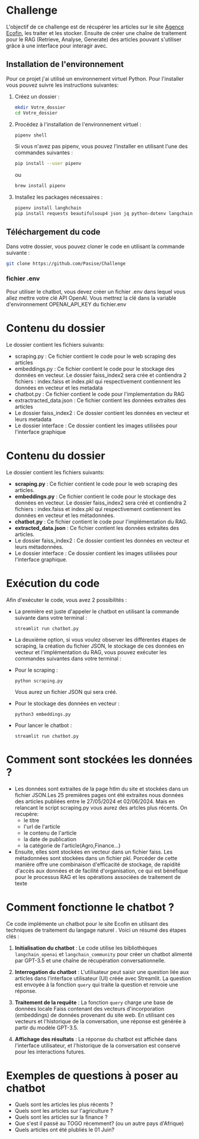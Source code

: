# Challenge

L'objectif de ce challenge est de récupérer les articles sur le site [Agence Ecofin](https://www.agenceecofin.com/a-la-une/recherche-article?filterTitle=&submit.x=0&submit.y=0&filterTousLesFils=Tous&filterCategories=Sous-rubrique&filterDateFrom=&filterDateTo=&option=com_dmk2articlesfilter&view=articles&filterFrench=French&Itemid=269&userSearch=1&layout=#dmk2articlesfilter_results), les traiter et les stocker. Ensuite de créer une chaîne de traitement pour le RAG (Retrieve, Analyse, Generate) des articles pouvant s'utiliser grâce à une interface pour interagir avec.

## Installation de l'environnement

Pour ce projet j'ai utilisé un environnement virtuel Python. Pour l'installer vous pouvez suivre les instructions suivantes:

1. Créez un dossier :
    ```bash
    mkdir Votre_dossier
    cd Votre_dossier
    ```

2. Procédez à l'installation de l'environnement virtuel :
    ```bash
    pipenv shell
    ```

    Si vous n'avez pas pipenv, vous pouvez l'installer en utilisant l'une des commandes suivantes :
    ```bash
    pip install --user pipenv
    ```
    ou
    ```bash
    brew install pipenv
    ```

3. Installez les packages nécessaires :
    ```bash
    pipenv install langhchain
    pip install requests beautifulsoup4 json jq python-dotenv langchain_openai streamlit
    ```

## Téléchargement du code

Dans votre dossier, vous pouvez cloner le code en utilisant la commande suivante :
```bash
git clone https://github.com/Pasise/Challenge

```
### fichier .env
Pour utiliser le chatbot, vous devez créer un fichier .env dans lequel vous allez mettre votre clé API OpenAI. 
Vous mettrez la clé dans la variable d'environnement OPENAI_API_KEY du fichier.env 

# Contenu du dossier
Le dossier contient les fichiers suivants:
- scraping.py : Ce fichier contient le code pour le web scraping des articles
- embeddings.py : Ce fichier contient le code pour le stockage des données en vecteur. Le dossier faiss_index2 sera crée et contiendra 2 fichiers : index.faiss et index.pkl qui respectivement contiennent les données en vecteur et les metadata
- chatbot.py : Ce fichier contient le code pour l'implementation du RAG
- extractracted_data.json : Ce fichier contient les données extraites des articles
- Le dossier faiss_index2 : Ce dossier contient les données en vecteur et leurs metadata
- Le dossier interface : Ce dossier contient les images utilisées pour l'interface graphique

# Contenu du dossier

Le dossier contient les fichiers suivants:
- **scraping.py** : Ce fichier contient le code pour le web scraping des articles.
- **embeddings.py** : Ce fichier contient le code pour le stockage des données en vecteur. Le dossier faiss_index2 sera créé et contiendra 2 fichiers : index.faiss et index.pkl qui respectivement contiennent les données en vecteur et les métadonnées.
- **chatbot.py** : Ce fichier contient le code pour l'implémentation du RAG.
- **extracted_data.json** : Ce fichier contient les données extraites des articles.
- Le dossier faiss_index2 : Ce dossier contient les données en vecteur et leurs métadonnées.
- Le dossier interface : Ce dossier contient les images utilisées pour l'interface graphique.

# Exécution du code

Afin d'exécuter le code, vous avez 2 possibilités :
- La première est juste d'appeler le chatbot en utilisant la commande suivante dans votre terminal :
  ```
  streamlit run chatbot.py
  ```

- La deuxième option, si vous voulez observer les différentes étapes de scraping, la création du fichier JSON, le stockage de ces données en vecteur et l'implémentation du RAG, vous pouvez exécuter les commandes suivantes dans votre terminal :
- Pour le scraping : 
  ```
  python scraping.py
  ```
  Vous aurez un fichier JSON qui sera créé.
- Pour le stockage des données en vecteur : 
  ```
  python3 embeddings.py
  ```
- Pour lancer le chatbot : 
  ```
  streamlit run chatbot.py
  ```

# Comment sont stockées les données ? 

- Les données sont extraites de la page htlm du site et stockées dans un fichier JSON.Les 25 premières pages ont été extraites nous données des articles publiées entre le 27/05/2024 et 02/06/2024. Mais en relancant le script scraping.py vous aurez des artcles plus récents. On recupère:
    - le titre
    - l'url de l'article
    - le contenu de l'article
    - la date de publication
    - la catégorie de l'article(Agro,Finance...)
- Ensuite, elles sont stockées en vecteur dans un fichier faiss. Les métadonnées sont stockées dans un fichier pkl. Porcéder de cette manière offre une combinaison d'efficacité de stockage, de rapidité d'accès aux données et de facilité d'organisation, ce qui est bénéfique pour le processus RAG et les opérations associées de traitement de texte

# Comment fonctionne le chatbot ?
Ce code implémente un chatbot pour le site Ecofin en utilisant des techniques de traitement du langage naturel . Voici un résumé des étapes clés :

1. **Initialisation du chatbot** : Le code utilise les bibliothèques `langchain_openai` et `langchain_community` pour créer un chatbot alimenté par GPT-3.5 et une chaîne de récupération conversationnelle.

2. **Interrogation du chatbot** : L'utilisateur peut saisir une question liée aux articles dans l'interface utilisateur (UI) créée avec Streamlit. La question est envoyée à la fonction `query` qui traite la question et renvoie une réponse.

3. **Traitement de la requête** : La fonction `query` charge une base de données locale Faiss contenant des vecteurs d'incorporation (embeddings) de données provenant du site web. En utilisant ces vecteurs et l'historique de la conversation, une réponse est générée à partir du modèle GPT-3.5.

4. **Affichage des résultats** : La réponse du chatbot est affichée dans l'interface utilisateur, et l'historique de la conversation est conservé pour les interactions futures.


# Exemples de questions à poser au chatbot
- Quels sont les articles les plus récents ?
- Quels sont les articles sur l'agriculture ?
- Quels sont les articles sur la finance ?
- Que s'est il passé au TOGO récemment? (ou un autre pays d'Afrique)
- Quels articles ont été plubliés le 01 Juin? 
